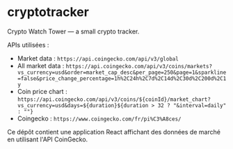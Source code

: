# cryptotracker

Crypto Watch Tower — a small crypto tracker.

APIs utilisées :

- Market data : `https://api.coingecko.com/api/v3/global`
- All market data : `https://api.coingecko.com/api/v3/coins/markets?vs_currency=usd&order=market_cap_desc&per_page=250&page=1&sparkline=false&price_change_percentage=1h%2C24h%2C7d%2C14d%2C30d%2C200d%2C1y`
- Coin price chart : `https://api.coingecko.com/api/v3/coins/${coinId}/market_chart?vs_currency=usd&days=${duration}${duration > 32 ? "&interval=daily" : ""}`
- Coingecko : `https://www.coingecko.com/fr/pi%C3%A8ces/`

Ce dépôt contient une application React affichant des données de marché en utilisant l'API CoinGecko.
